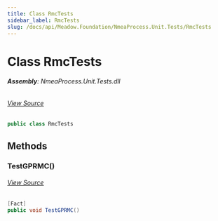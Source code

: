 ```yaml
---
title: Class RmcTests
sidebar_label: RmcTests
slug: /docs/api/Meadow.Foundation/NmeaProcess.Unit.Tests/RmcTests
---
```

# Class RmcTests


###### **Assembly**: NmeaProcess.Unit.Tests.dll
###### [View Source](https://github.com/WildernessLabs/Meadow.Foundation.git/blob/develop/Source/Meadow.Foundation.Libraries_and_Frameworks/Sensors.Location.Gnss.NmeaProcessor/Tests/NmeaProcess.Unit.Tests/RmcTests.cs#L5)
```csharp title="Declaration"
public class RmcTests
```
## Methods
### TestGPRMC()

###### [View Source](https://github.com/WildernessLabs/Meadow.Foundation.git/blob/develop/Source/Meadow.Foundation.Libraries_and_Frameworks/Sensors.Location.Gnss.NmeaProcessor/Tests/NmeaProcess.Unit.Tests/RmcTests.cs#L7)
```csharp title="Declaration"
[Fact]
public void TestGPRMC()
```
